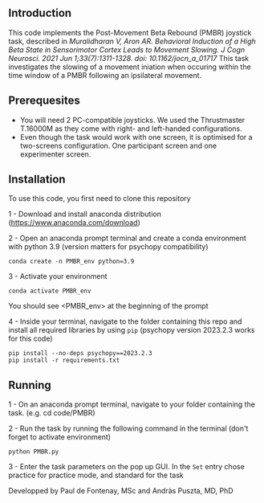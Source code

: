 ## Introduction 
This code implements the Post-Movement Beta Rebound (PMBR) joystick task, described in _Muralidharan V, Aron AR. Behavioral Induction of a High Beta State in Sensorimotor Cortex Leads to Movement Slowing. J Cogn Neurosci. 2021 Jun 1;33(7):1311-1328. doi: 10.1162/jocn_a_01717_
This task investigates the slowing of a movement iniation when occuring within the time window of a PMBR following an ipsilateral movement. 

## Prerequesites
- You will need 2 PC-compatible joysticks. We used the Thrustmaster T.16000M as they come with right- and left-handed configurations.
- Even though the task would work with one screen, it is optimised for a two-screens configuration. One participant screen and one experimenter screen.
   
## Installation 

To use this code, you first need to clone this repository 

1 - Download and install anaconda distribution (https://www.anaconda.com/download)

2 - Open an anaconda prompt terminal and create a conda environment with python 3.9 (version matters for psychopy compatibility) 
```
conda create -n PMBR_env python=3.9
```

3 - Activate your environment
```
conda activate PMBR_env
```
You should see <PMBR_env> at the beginning of the prompt  


4 - Inside your terminal, navigate to the folder containing this repo and install all required libraries by using `pip` (psychopy version 2023.2.3 works for this code)

```
pip install --no-deps psychopy==2023.2.3
pip install -r requirements.txt
```


## Running 

1 - On an anaconda prompt terminal, navigate to your folder containing the task. (e.g. cd code/PMBR)

2 - Run the task by running the following command in the terminal (don't forget to activate environment)
```
python PMBR.py
```
3 - Enter the task parameters on the pop up GUI. In the `Set` entry chose practice for practice mode, and standard for the task


Developped by Paul de Fontenay, MSc and Andràs Puszta, MD, PhD


